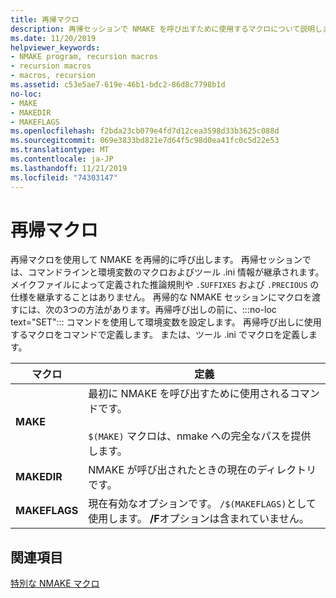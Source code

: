 ```yaml
---
title: 再帰マクロ
description: 再帰セッションで NMAKE を呼び出すために使用するマクロについて説明します。
ms.date: 11/20/2019
helpviewer_keywords:
- NMAKE program, recursion macros
- recursion macros
- macros, recursion
ms.assetid: c53e5ae7-619e-46b1-bdc2-86d8c7798b1d
no-loc:
- MAKE
- MAKEDIR
- MAKEFLAGS
ms.openlocfilehash: f2bda23cb079e4fd7d12cea3598d33b3625c088d
ms.sourcegitcommit: 069e3833bd821e7d64f5c98d0ea41fc0c5d22e53
ms.translationtype: MT
ms.contentlocale: ja-JP
ms.lasthandoff: 11/21/2019
ms.locfileid: "74303147"
---
```

# <a name="recursion-macros"></a>再帰マクロ

再帰マクロを使用して NMAKE を再帰的に呼び出します。 再帰セッションでは、コマンドラインと環境変数のマクロおよびツール .ini 情報が継承されます。 メイクファイルによって定義された推論規則や `.SUFFIXES` および `.PRECIOUS` の仕様を継承することはありません。 再帰的な NMAKE セッションにマクロを渡すには、次の3つの方法があります。再帰呼び出しの前に、:::no-loc text="SET"::: コマンドを使用して環境変数を設定します。 再帰呼び出しに使用するマクロをコマンドで定義します。 または、ツール .ini でマクロを定義します。

|マクロ|定義|
|-----------|----------------|
|**MAKE**|最初に NMAKE を呼び出すために使用されるコマンドです。<br /><br /> `$(MAKE)` マクロは、nmake への完全なパスを提供します。|
|**MAKEDIR**|NMAKE が呼び出されたときの現在のディレクトリです。|
|**MAKEFLAGS**|現在有効なオプションです。 `/$(MAKEFLAGS)`として使用します。 **/F**オプションは含まれていません。|

## <a name="see-also"></a>関連項目

[特別な NMAKE マクロ](special-nmake-macros.md)
